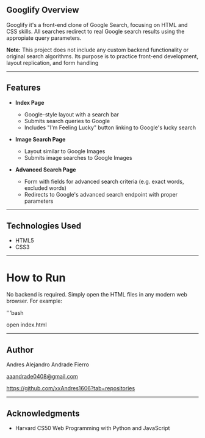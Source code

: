 
## Googlify Overview
Googlify it's a front-end clone of Google Search, focusing on HTML and CSS skills. All searches redirect to real Google search results using the appropiate query parameters.

**Note:** This project does not include any custom backend functionality or original search algorithms. Its purpose is to practice front-end development, layout replication, and form handling

---
## Features

- **Index Page**
  - Google-style layout with a search bar
  - Submits search queries to Google
  - Includes "I'm Feeling Lucky" button linking to Google's lucky search

- **Image Search Page**
  - Layout similar to Google Images
  - Submits image searches to Google Images

- **Advanced Search Page**
  - Form with fields for advanced search criteria (e.g. exact words, excluded words)
  - Redirects to Google's advanced search endpoint with proper parameters
---

## Technologies Used

- HTML5
- CSS3

---

# How to Run

No backend is required. Simply open the HTML files in any modern web browser. For example:

'''bash

open index.html

---

## Author

Andres Alejandro Andrade Fierro

aaandrade0408@gmail.com

https://github.com/xxAndres1606?tab=repositories

---

## Acknowledgments

- Harvard CS50 Web Programming with Python and JavaScript
